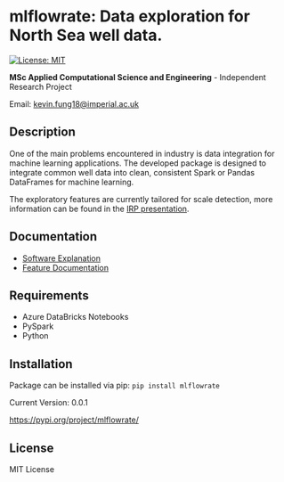 # mlflowrate: Data exploration for North Sea well data.
[![License: MIT](https://img.shields.io/badge/License-MIT-yellow.svg)](https://opensource.org/licenses/MIT)

**MSc Applied Computational Science and Engineering** - Independent Research Project

Email: kevin.fung18@imperial.ac.uk  

## Description
One of the main problems encountered in industry is data integration for machine learning applications. The developed package is designed to integrate common well data into clean, consistent Spark or Pandas DataFrames for machine learning. 

The exploratory features are currently tailored for scale detection, more information can be found in the [IRP presentation](https://github.com/kev-fung/Flowrate-Data-Explorer/blob/master/docs/IRP_presentation_slides.pptx).

## Documentation
* [Software Explanation](https://github.com/kev-fung/Flowrate-Data-Explorer/tree/master/mlflowrate)
* [Feature Documentation](https://kev-fung.github.io/Flowrate-Data-Explorer/)

## Requirements
* Azure DataBricks Notebooks
* PySpark
* Python

## Installation
Package can be installed via pip:
`pip install mlflowrate`

Current Version: 0.0.1

https://pypi.org/project/mlflowrate/

## License
MIT License
